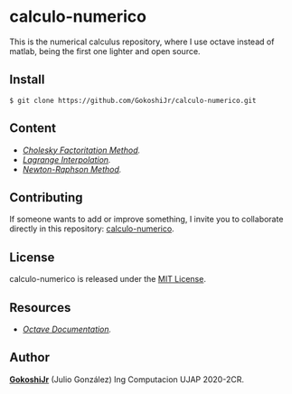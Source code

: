 # calculo-numerico

This is the numerical calculus repository, where I use octave instead of matlab, being the first one lighter and open source.

## Install

```git
$ git clone https://github.com/GokoshiJr/calculo-numerico.git
```
## Content

- *[Cholesky Factoritation Method](https://github.com/GokoshiJr/calculo-numerico/tree/master/src/evaluacion1).*
- *[Lagrange Interpolation](https://github.com/GokoshiJr/calculo-numerico/tree/master/src/evaluacion2).*
- *[Newton-Raphson Method](https://github.com/GokoshiJr/calculo-numerico/tree/master/src/evaluacion3).*

## Contributing

If someone wants to add or improve something, I invite you to collaborate directly in this repository: [calculo-numerico](https://github.com/GokoshiJr/calculo-numerico).

## License

calculo-numerico is released under the [MIT License](https://opensource.org/licenses/MIT).

## Resources

- *[Octave Documentation](https://octave.org/doc/v5.2.0/).* 

## Author

**[GokoshiJr](https://github.com/GokoshiJr)** (Julio Gonz&aacute;lez) Ing Computacion UJAP 2020-2CR.
